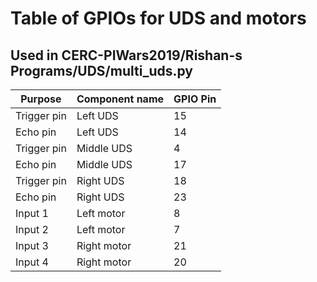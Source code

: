 # Table of GPIOs for UDS and motors #
## Used in CERC-PIWars2019/Rishan-s Programs/UDS/multi_uds.py ##
      

Purpose       |  Component name     | GPIO Pin
--------------|---------------------|----------------
Trigger pin   | Left UDS            | 15 
Echo pin      | Left UDS            | 14
Trigger pin   | Middle UDS          | 4
Echo pin      | Middle UDS          | 17
Trigger pin   | Right UDS           | 18
Echo pin      | Right UDS           | 23
Input 1       | Left motor          | 8
Input 2       | Left motor          | 7
Input 3       | Right motor         | 21
Input 4       | Right motor         | 20


